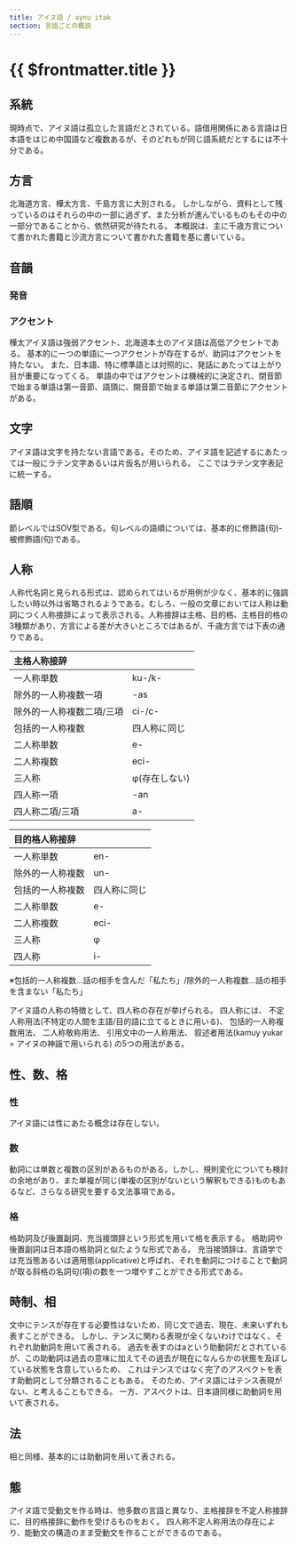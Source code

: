 ```yaml
---
title: アイヌ語 / aynu itak
section: 言語ごとの概説
---
```


# {{ $frontmatter.title }}

## 系統

現時点で、アイヌ語は孤立した言語だとされている。語借用関係にある言語は日本語をはじめ中国語など複数あるが、そのどれもが同じ語系統だとするには不十分である。

## 方言

北海道方言、樺太方言、千島方言に大別される。
しかしながら、資料として残っているのはそれらの中の一部に過ぎず、また分析が進んでいるものもその中の一部分であることから、依然研究が待たれる。
本概説は、主に千歳方言について書かれた書籍と沙流方言について書かれた書籍を基に書いている。

## 音韻

### 発音

### アクセント

樺太アイヌ語は強弱アクセント、北海道本土のアイヌ語は高低アクセントである。
基本的に一つの単語に一つアクセントが存在するが、助詞はアクセントを持たない。
また、日本語、特に標準語とは対照的に、発話にあたっては上がり目が重要になってくる。
単語の中ではアクセントは機械的に決定され、閉音節で始まる単語は第一音節、語頭に、開音節で始まる単語は第二音節にアクセントがある。

## 文字

アイヌ語は文字を持たない言語である。そのため、アイヌ語を記述するにあたっては一般にラテン文字あるいは片仮名が用いられる。
ここではラテン文字表記に統一する。

## 語順

節レベルではSOV型である。句レベルの語順については、基本的に修飾語(句)-被修飾語(句)である。

## 人称

人称代名詞と見られる形式は、認められてはいるが用例が少なく、基本的に強調したい時以外は省略されるようである。むしろ、一般の文章においては人称は動詞につく人称接辞によって表示される。人称接辞は主格、目的格、主格目的格の3種類があり、方言による差が大きいところではあるが、千歳方言では下表の通りである。

| 主格人称接辞 |  |
| :-- | :-- |
| 一人称単数 | ku-/k- |
| 除外的一人称複数一項 | -as |
| 除外的一人称複数二項/三項 | ci-/c- |
| 包括的一人称複数 | 四人称に同じ |
| 二人称単数 | e- |
| 二人称複数 | eci- |
| 三人称 | φ(存在しない) |
| 四人称一項 | -an |
| 四人称二項/三項 | a- |

| 目的格人称接辞 |  |
| :-- | :-- |
| 一人称単数 | en- |
| 除外的一人称複数 | un- |
| 包括的一人称複数 | 四人称に同じ |
| 二人称単数 | e- |
| 二人称複数 | eci- |
| 三人称 | φ |
| 四人称 | i- |

※包括的一人称複数...話の相手を含んだ「私たち」/除外的一人称複数...話の相手を含まない「私たち」

アイヌ語の人称の特徴として、四人称の存在が挙げられる。
四人称には、
不定人称用法(不特定の人間を主語/目的語に立てるときに用いる)、
包括的一人称複数用法、
二人称敬称用法、
引用文中の一人称用法、
叙述者用法(kamuy yukar = アイヌの神謡で用いられる)
の5つの用法がある。

## 性、数、格

### 性

アイヌ語には性にあたる概念は存在しない。

### 数

動詞には単数と複数の区別があるものがある。しかし、規則変化についても検討の余地があり、また単複が同じ(単複の区別がないという解釈もできる)ものもあるなど、さらなる研究を要する文法事項である。

### 格

格助詞及び後置副詞、充当接頭辞という形式を用いて格を表示する。
格助詞や後置副詞は日本語の格助詞と似たような形式である。
充当接頭辞は、言語学では充当態あるいは適用態(applicative)と呼ばれ、それを動詞につけることで動詞が取る斜格の名詞句(項)の数を一つ増やすことができる形式である。

## 時制、相

文中にテンスが存在する必要性はないため、同じ文で過去、現在、未来いずれも表すことができる。
しかし、テンスに関わる表現が全くないわけではなく、それぞれ助動詞を用いて表される。
過去を表すのはaという助動詞だとされているが、この助動詞は過去の意味に加えてその過去が現在になんらかの状態を及ぼしている状態を含意しているため、
これはテンスではなく完了のアスペクトを表す助動詞として分類されることもある。
そのため、アイヌ語にはテンス表現がない、と考えることもできる。
一方、アスペクトは、日本語同様に助動詞を用いて表される。

## 法

相と同様、基本的には助動詞を用いて表される。

## 態

アイヌ語で受動文を作る時は、他多数の言語と異なり、主格接辞を不定人称接辞に、目的格接辞に動作を受けるものをおく。
四人称不定人称用法の存在により、能動文の構造のまま受動文を作ることができるのである。
